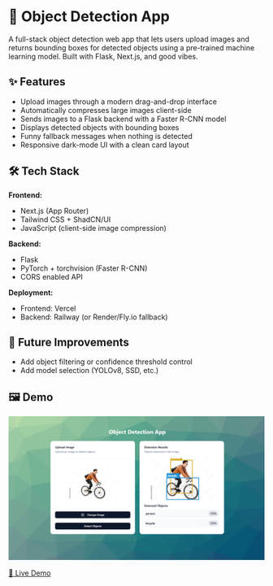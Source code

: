 # 🧠 Object Detection App

A full-stack object detection web app that lets users upload images and returns bounding boxes for detected objects using a pre-trained machine learning model. Built with Flask, Next.js, and good vibes.


## ✨ Features

- Upload images through a modern drag-and-drop interface
- Automatically compresses large images client-side
- Sends images to a Flask backend with a Faster R-CNN model
- Displays detected objects with bounding boxes
- Funny fallback messages when nothing is detected
- Responsive dark-mode UI with a clean card layout


## 🛠️ Tech Stack

**Frontend:**
- Next.js (App Router)
- Tailwind CSS + ShadCN/UI
- JavaScript (client-side image compression)

**Backend:**
- Flask
- PyTorch + torchvision (Faster R-CNN)
- CORS enabled API

**Deployment:**
- Frontend: Vercel
- Backend: Railway (or Render/Fly.io fallback)


## 🔧 Future Improvements

- Add object filtering or confidence threshold control
- Add model selection (YOLOv8, SSD, etc.)

## 🖼️ Demo

![Detection Results](./public/res.png)

[🔗 Live Demo](https://object-detector-frontend-two.vercel.app/)
